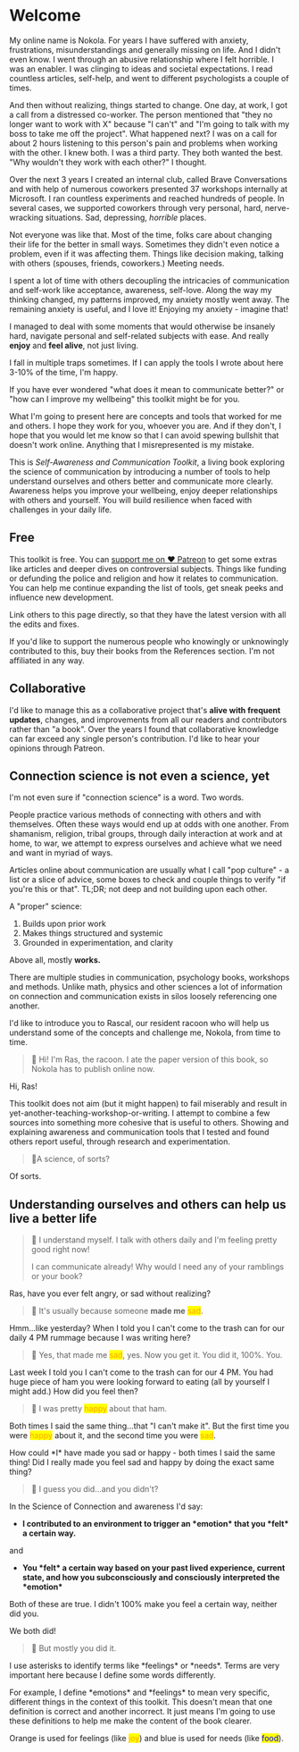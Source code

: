 # Welcome

My online name is Nokola. For years I have suffered with anxiety, frustrations, misunderstandings and generally missing on life. And I didn't even know. I went through an abusive relationship where I felt horrible. I was an enabler. I was clinging to ideas and societal expectations. I read countless articles, self-help, and went to different psychologists a couple of times.

And then without realizing, things started to change. One day, at work, I got a call from a distressed co-worker. The person mentioned that "they no longer want to work with X" because "I can't" and "I'm going to talk with my boss to take me off the project". What happened next? I was on a call for about 2 hours listening to this person's pain and problems when working with the other. I knew both. I was a third party. They both wanted the best. "Why wouldn't they work with each other?" I thought.

Over the next 3 years I created an internal club, called Brave Conversations and with help of numerous coworkers presented 37 workshops internally at Microsoft. I ran countless experiments and reached hundreds of people. In several cases, we supported coworkers through very personal, hard, nerve-wracking situations. Sad, depressing, _horrible_ places.

Not everyone was like that. Most of the time, folks care about changing their life for the better in small ways. Sometimes they didn't even notice a problem, even if it was affecting them. Things like decision making, talking with others (spouses, friends, coworkers.) Meeting needs.

I spent a lot of time with others decoupling the intricacies of communication and self-work like acceptance, awareness, self-love. Along the way my thinking changed, my patterns improved, my anxiety mostly went away. The remaining anxiety is useful, and I love it! Enjoying my anxiety - imagine that!

I managed to deal with some moments that would otherwise be insanely hard, navigate personal and self-related subjects with ease. And really **enjoy** and **feel alive**, not just living.

I fall in multiple traps sometimes. If I can apply the tools I wrote about here 3-10% of the time, I'm happy.

If you have ever wondered "what does it mean to communicate better?" or "how can I improve my wellbeing" this toolkit might be for you.

What I'm going to present here are concepts and tools that worked for me and others. I hope they work for you, whoever you are. And if they don't, I hope that you would let me know so that I can avoid spewing bullshit that doesn't work online. Anything that I misrepresented is my mistake.

This is _Self-Awareness and Communication Toolkit_, a living book exploring the science of communication by introducing a number of tools to help understand ourselves and others better and communicate more clearly. Awareness helps you improve your wellbeing, enjoy deeper relationships with others and yourself. You will build resilience when faced with challenges in your daily life.

## Free

This toolkit is free. You can [support me on ♥ Patreon](https://patreon.com/nokola) to get some extras like articles and deeper dives on controversial subjects. Things like funding or defunding the police and religion and how it relates to communication. You can help me continue expanding the list of tools, get sneak peeks and influence new development.

Link others to this page directly, so that they have the latest version with all the edits and fixes.

If you'd like to support the numerous people who knowingly or unknowingly contributed to this, buy their books from the References section. I'm not affiliated in any way.

## Collaborative

I'd like to manage this as a collaborative project that's **alive with frequent updates**, changes, and improvements from all our readers and contributors rather than "a book". Over the years I found that collaborative knowledge can far exceed any single person's contribution. I'd like to hear your opinions through Patreon.

## Connection science is not even a science, yet

I'm not even sure if "connection science" is a word. Two words.

People practice various methods of connecting with others and with themselves. Often these ways would end up at odds with one another. From shamanism, religion, tribal groups, through daily interaction at work and at home, to war, we attempt to express ourselves and achieve what we need and want in myriad of ways.

Articles online about communication are usually what I call "pop culture" - a list or a slice of advice, some boxes to check and couple things to verify "if you're this or that". TL;DR; not deep and not building upon each other.

A "proper" science:

1. Builds upon prior work
2. Makes things structured and systemic
3. Grounded in experimentation, and clarity

Above all, mostly **works.**

There are multiple studies in communication, psychology books, workshops and methods. Unlike math, physics and other sciences a lot of information on connection and communication exists in silos loosely referencing one another.&#x20;

I'd like to introduce you to Rascal, our resident racoon who will help us understand some of the concepts and challenge me, Nokola, from time to time.

> :raccoon: Hi! I'm Ras, the racoon. I ate the paper version of this book, so Nokola has to publish online now.

Hi, Ras!

This toolkit does not aim (but it might happen) to fail miserably and result in yet-another-teaching-workshop-or-writing. I attempt to combine a few sources into something more cohesive that is useful to others. Showing and explaining awareness and communication tools that I tested and found others report useful, through research and experimentation.

> :raccoon:A science, of sorts?

Of sorts.

## Understanding ourselves and others can help us live a better life

> :raccoon: I understand myself. I talk with others daily and I'm feeling pretty good right now!&#x20;
>
> I can communicate already! Why would I need any of your ramblings or your book?

Ras, have you ever felt angry, or sad without realizing?

> :raccoon: It's usually because someone **made me** <mark style="color:orange;">sad</mark>.

Hmm...like yesterday? When I told you I can't come to the trash can for our daily 4 PM rummage because I was writing here?

> :raccoon: Yes, that made me <mark style="color:orange;">sad</mark>, yes. Now you get it. You did it, 100%. You.

Last week I told you I can't come to the trash can for our 4 PM. You had huge piece of ham you were looking forward to eating (all by yourself I might add.) How did you feel then?

> :raccoon: I was pretty <mark style="color:orange;">happy</mark> about that ham.

Both times I said the same thing...that "I can't make it". But the first time you were <mark style="color:orange;">happy</mark> about it, and the second time you were <mark style="color:orange;">sad</mark>.&#x20;

How could \*I\* have made you sad or happy - both times I said the same thing! Did I really made you feel sad and happy by doing the exact same thing?

> :raccoon: I guess you did...and you didn't?

In the Science of Connection and awareness I'd say:

* **I contributed to an environment to trigger an \*emotion\* that you \*felt\* a certain way.**&#x20;

and&#x20;

* **You \*felt\* a certain way based on your past lived experience, current state, and how you subconsciously and consciously interpreted the \*emotion\***

Both of these are true. I didn't 100% make you feel a certain way, neither did you.

We both did!

> ​:raccoon: But mostly you did it.

I use asterisks to identify terms like \*feelings\* or \*needs\*. Terms are very important here because I define some words differently.&#x20;

For example, I define \*emotions\* and \*feelings\* to mean very specific, different things in the context of this toolkit. This doesn't mean that one definition is correct and another incorrect. It just means I'm going to use these definitions to help me make the content of the book clearer.

Orange is used for feelings (like <mark style="color:orange;">joy</mark>) and blue is used for needs (like <mark style="color:blue;">food</mark>).
